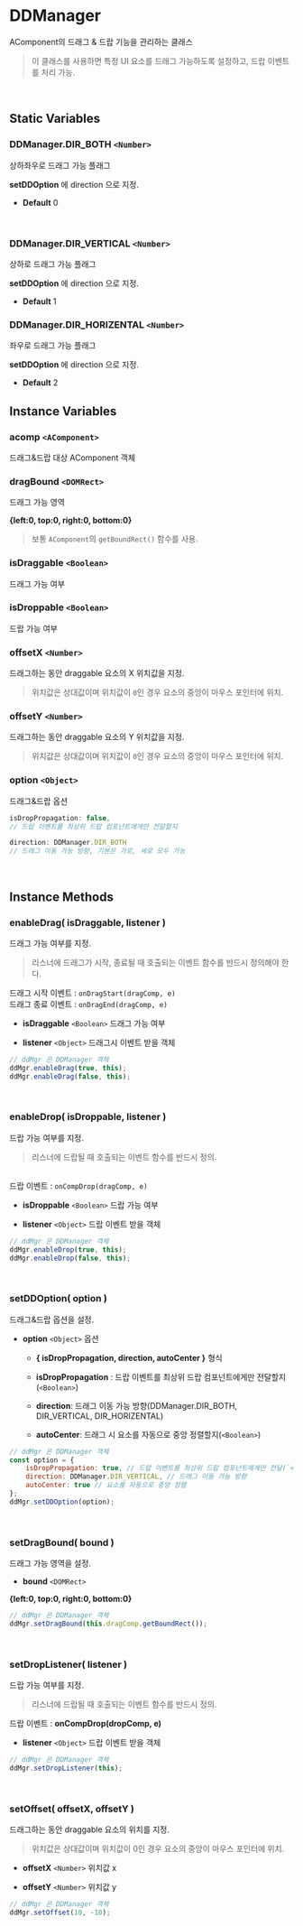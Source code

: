 # DDManager


AComponent의 드래그 & 드랍 기능을 관리하는 클래스


> 이 클래스를 사용하면 특정 UI 요소를 드래그 가능하도록 설정하고, 드랍 이벤트를 처리 가능.

<br/>

## Static Variables

### DDManager.DIR_BOTH `<Number>`


상하좌우로 드래그 가능 플래그 

**setDDOption** 에 direction 으로 지정.

-   **Default**  0

<br/>


### DDManager.DIR_VERTICAL  `<Number>`

상하로 드래그 가능 플래그

 **setDDOption** 에 direction 으로 지정.

-   **Default**  1
    

### DDManager.DIR_HORIZENTAL  `<Number>`

좌우로 드래그 가능 플래그 

**setDDOption** 에 direction 으로 지정.

-   **Default**  2


## Instance Variables


### acomp  `<AComponent>`

드래그&드랍 대상 AComponent 객체

### dragBound  `<DOMRect>`

드래그 가능 영역 

**{left:0, top:0, right:0, bottom:0}**  

> 보통 `AComponent`의 `getBoundRect()` 함수를 사용.

### isDraggable  `<Boolean>`

드래그 가능 여부

### isDroppable  `<Boolean>`

드랍 가능 여부

### offsetX  `<Number>`

드래그하는 동안 draggable 요소의 X 위치값을 지정. 

> 위치값은 상대값이며 위치값이 `0`인 경우 요소의 중앙이 마우스 포인터에 위치.

### offsetY  `<Number>`

드래그하는 동안 draggable 요소의 Y 위치값을 지정. 

> 위치값은 상대값이며 위치값이 `0`인 경우 요소의 중앙이 마우스 포인터에 위치.

### option  `<Object>`

드래그&드랍 옵션 

```js
isDropPropagation: false, 
// 드랍 이벤트를 최상위 드랍 컴포넌트에게만 전달할지 

direction: DDManager.DIR_BOTH 
// 드래그 이동 가능 방향, 기본은 가로, 세로 모두 가능
```
<br/>

## Instance Methods

### enableDrag( isDraggable, listener )

드래그 가능 여부를 지정. 
> 리스너에 드래그가 시작, 종료될 때 호출되는 이벤트 함수를 반드시 정의해야 한다.<br/>

드래그 시작 이벤트 : `onDragStart(dragComp, e)`<br/>드래그 종료 이벤트 : `onDragEnd(dragComp, e)`


-   **isDraggable**  `<Boolean>` 드래그 가능 여부
    
-   **listener**  `<Object>` 드래그시 이벤트 받을 객체

```js
// ddMgr 은 DDManager 객체
ddMgr.enableDrag(true, this);
ddMgr.enableDrag(false, this);
```

<br/>

### enableDrop( isDroppable, listener )

드랍 가능 여부를 지정. 

> 리스너에 드랍될 때 호출되는 이벤트 함수를 반드시 정의.

<br/>드랍 이벤트 : `onCompDrop(dragComp, e)`

-   **isDroppable**  `<Boolean>` 드랍 가능 여부
    
-   **listener**  `<Object>` 드랍 이벤트 받을 객체

```js
// ddMgr 은 DDManager 객체
ddMgr.enableDrop(true, this);
ddMgr.enableDrop(false, this);
```

<br/>

### setDDOption( option )

드래그&드랍 옵션을 설정.

- **option**  `<Object>` 옵션 

  - **{ isDropPropagation, direction, autoCenter }** 형식
    
   -   **isDropPropagation** : 드랍 이벤트를 최상위 드랍 컴포넌트에게만 전달할지(`<Boolean>`)
        
    -   **direction**: 드래그 이동 가능 방향(DDManager.DIR_BOTH, DIR_VERTICAL, DIR_HORIZENTAL)
        
    -   **autoCenter**: 드래그 시 요소를 자동으로 중앙 정렬할지(`<Boolean>`)

```js
// ddMgr 은 DDManager 객체
const option = {
	isDropPropagation: true, // 드랍 이벤트를 최상위 드랍 컴포넌트에게만 전달(`<Boolean>`)
	direction: DDManager.DIR_VERTICAL, // 드래그 이동 가능 방향
	autoCenter: true // 요소를 자동으로 중앙 정렬
};
ddMgr.setDDOption(option);
```

<br/>

### setDragBound( bound )

드래그 가능 영역을 설정.

- **bound**  `<DOMRect>` 

**{left:0, top:0, right:0, bottom:0}**

```js
// ddMgr 은 DDManager 객체
ddMgr.setDragBound(this.dragComp.getBoundRect());
```

<br/>

### setDropListener( listener )

드랍 가능 여부를 지정. 

> 리스너에 드랍될 때 호출되는 이벤트 함수를 반드시 정의.

드랍 이벤트 : **onCompDrop(dropComp, e)**

- **listener**  `<Object>` 드랍 이벤트 받을 객체

```js
// ddMgr 은 DDManager 객체
ddMgr.setDropListener(this);
```

<br/>

### setOffset( offsetX, offsetY )

드래그하는 동안 draggable 요소의 위치를 지정. 

> 위치값은 상대값이며 위치값이 0인 경우 요소의 중앙이 마우스 포인터에 위치.

-   **offsetX**  `<Number>` 위치값 x
    
-   **offsetY**  `<Number>` 위치값 y

```js
// ddMgr 은 DDManager 객체
ddMgr.setOffset(10, -10);
```
